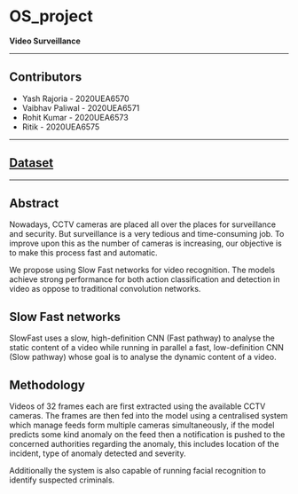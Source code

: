 # OS_project
**Video Surveillance**

----------------------------------------------------

## Contributors

* Yash Rajoria - 2020UEA6570
* Vaibhav Paliwal - 2020UEA6571
* Rohit Kumar - 2020UEA6573
* Ritik - 2020UEA6575

----------------------------------------------------
## [Dataset](https://paperswithcode.com/dataset/ucf-crime)

----------------------------------------------------
## Abstract

Nowadays, CCTV cameras are placed all over the places 
for surveillance and security. But surveillance is a 
very tedious and time-consuming job.
To improve upon this as the number of cameras is 
increasing, our objective is to make this process fast 
and automatic.

We propose using Slow Fast networks for video recognition.
The models achieve strong performance for both action 
classification and detection in video as oppose to traditional
convolution networks.

## Slow Fast networks

SlowFast uses a slow, high-definition CNN (Fast pathway) to 
analyse the static content of a video while running in parallel 
a fast, low-definition CNN (Slow pathway) whose goal is to analyse 
the dynamic content of a video.

## Methodology

Videos of 32 frames each are first extracted using the available CCTV
cameras. The frames are then fed into the model using a centralised 
system which manage feeds form multiple cameras simultaneously, 
if the model predicts some kind anomaly on the feed then a notification
is pushed to the concerned authorities regarding the anomaly, this includes 
location of the incident, type of anomaly detected and severity.

Additionally the system is also capable of running facial recognition to 
identify suspected criminals.
